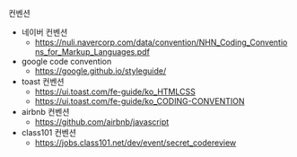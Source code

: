 컨벤션

- 네이버 컨벤션
  - https://nuli.navercorp.com/data/convention/NHN_Coding_Conventions_for_Markup_Languages.pdf
- google code convention
  - https://google.github.io/styleguide/
- toast 컨벤션
  - https://ui.toast.com/fe-guide/ko_HTMLCSS
  - https://ui.toast.com/fe-guide/ko_CODING-CONVENTION
- airbnb 컨벤션
  - https://github.com/airbnb/javascript
- class101 컨벤션
  - https://jobs.class101.net/dev/event/secret_codereview
